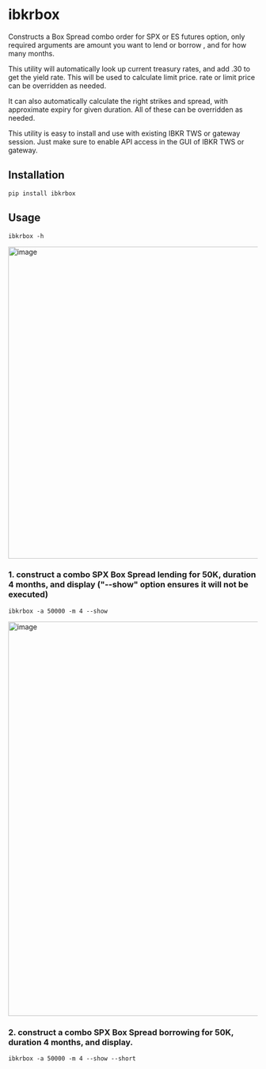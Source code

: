 # ibkrbox
Constructs a Box Spread combo order for SPX or ES futures option, only required arguments are amount you want to lend or borrow , and for how many months.

This utility will automatically look up current treasury rates, and add .30 to get the yield rate. This will be used to calculate limit price. rate or limit price can be overridden as needed.

It can also automatically calculate the right strikes and spread, with approximate expiry for given duration. All of these can be overridden as needed.

This utility is easy to install and use with existing IBKR TWS or gateway session. Just make sure to enable API access in the GUI of IBKR TWS or gateway.

## Installation
```code
pip install ibkrbox
```

## Usage

```code
ibkrbox -h
```
<img width="629" alt="image" src="https://user-images.githubusercontent.com/998264/200383898-c9433221-0107-4366-9b06-60179233f5c1.png">


### 1. construct a combo SPX Box Spread lending for 50K, duration 4 months, and display ("--show" option ensures it will not be executed)
```code
ibkrbox -a 50000 -m 4 --show
```
<img width="795" alt="image" src="https://user-images.githubusercontent.com/998264/200384213-06b1e995-6cfb-4c68-a022-53385b3e494f.png">


### 2. construct a combo SPX Box Spread borrowing for 50K, duration 4 months, and display.
```code
ibkrbox -a 50000 -m 4 --show --short
```

